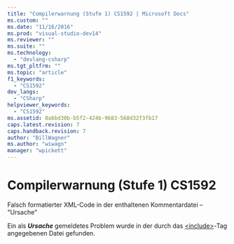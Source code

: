 ```yaml
---
title: "Compilerwarnung (Stufe 1) CS1592 | Microsoft Docs"
ms.custom: ""
ms.date: "11/16/2016"
ms.prod: "visual-studio-dev14"
ms.reviewer: ""
ms.suite: ""
ms.technology: 
  - "devlang-csharp"
ms.tgt_pltfrm: ""
ms.topic: "article"
f1_keywords: 
  - "CS1592"
dev_langs: 
  - "CSharp"
helpviewer_keywords: 
  - "CS1592"
ms.assetid: 0a6bd30b-b5f2-424b-9683-568d32f3fb17
caps.latest.revision: 7
caps.handback.revision: 7
author: "BillWagner"
ms.author: "wiwagn"
manager: "wpickett"
---
```

# Compilerwarnung (Stufe 1) CS1592
Falsch formatierter XML\-Code in der enthaltenen Kommentardatei – "Ursache"  
  
 Ein als ***Ursache*** gemeldetes Problem wurde in der durch das [\<include\>](../../csharp/programming-guide/xmldoc/include.md)\-Tag angegebenen Datei gefunden.